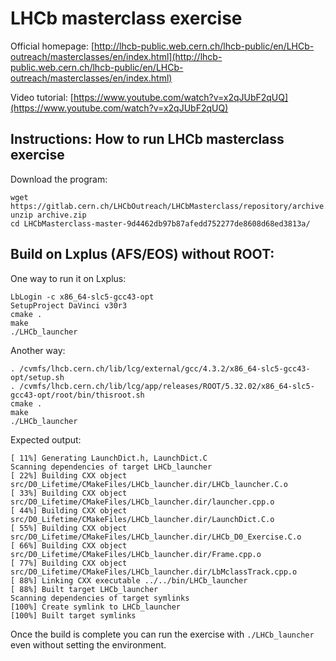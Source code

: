 # LHCb masterclass exercise

Official homepage:
[http://lhcb-public.web.cern.ch/lhcb-public/en/LHCb-outreach/masterclasses/en/index.html](http://lhcb-public.web.cern.ch/lhcb-public/en/LHCb-outreach/masterclasses/en/index.html)

Video tutorial:
[https://www.youtube.com/watch?v=x2qJUbF2qUQ](https://www.youtube.com/watch?v=x2qJUbF2qUQ)

## Instructions: How to run LHCb masterclass exercise

Download the program:

```
wget https://gitlab.cern.ch/LHCbOutreach/LHCbMasterclass/repository/archive.zip
unzip archive.zip
cd LHCbMasterclass-master-9d4462db97b87afedd752277de8608d68ed3813a/
```

## Build on Lxplus (AFS/EOS) without ROOT:

One way to run it on Lxplus:

```
LbLogin -c x86_64-slc5-gcc43-opt
SetupProject DaVinci v30r3
cmake .
make
./LHCb_launcher
```

Another way:

```
. /cvmfs/lhcb.cern.ch/lib/lcg/external/gcc/4.3.2/x86_64-slc5-gcc43-opt/setup.sh
. /cvmfs/lhcb.cern.ch/lib/lcg/app/releases/ROOT/5.32.02/x86_64-slc5-gcc43-opt/root/bin/thisroot.sh
cmake .
make
./LHCb_launcher
```

Expected output:

```
[ 11%] Generating LaunchDict.h, LaunchDict.C
Scanning dependencies of target LHCb_launcher
[ 22%] Building CXX object src/D0_Lifetime/CMakeFiles/LHCb_launcher.dir/LHCb_launcher.C.o
[ 33%] Building CXX object src/D0_Lifetime/CMakeFiles/LHCb_launcher.dir/launcher.cpp.o
[ 44%] Building CXX object src/D0_Lifetime/CMakeFiles/LHCb_launcher.dir/LaunchDict.C.o
[ 55%] Building CXX object src/D0_Lifetime/CMakeFiles/LHCb_launcher.dir/LHCb_D0_Exercise.C.o
[ 66%] Building CXX object src/D0_Lifetime/CMakeFiles/LHCb_launcher.dir/Frame.cpp.o
[ 77%] Building CXX object src/D0_Lifetime/CMakeFiles/LHCb_launcher.dir/LbMclassTrack.cpp.o
[ 88%] Linking CXX executable ../../bin/LHCb_launcher
[ 88%] Built target LHCb_launcher
Scanning dependencies of target symlinks
[100%] Create symlink to LHCb_launcher
[100%] Built target symlinks
```

Once the build is complete you can run the exercise with `./LHCb_launcher` even without setting the environment.
